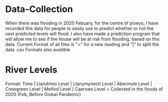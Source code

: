 # Data-Collection
When there was flooding in 2020 Febuary, for the centre of powys, I have recorded this data for people to easily use to predict whether or not the next predicted levels will flood. I also have made a prediction program that will allow me to see if the house will be at risk from flooding, based on this data.
Current Format of all files is "=" for a new reading and "|" to split the data
.csv Formats also availible

# River Levels
Format: Time | Llandrinio Level | Llanymynech Level | Abermule Level | Crewgreen Level | Meifod Level | Caersws Level =
Collected in the floods of 2020 (Feb, Before Global Pandemic)
